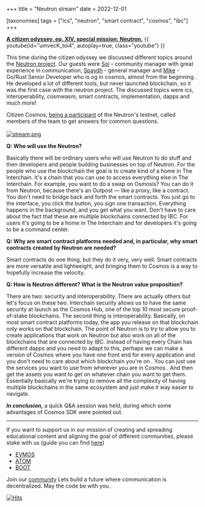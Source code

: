 +++
title = "Neutron stream"
date = 2022-12-01

[taxonomies]
tags = ["ics", "neutron", "smart contract", "cosmos", "ibc"]
+++

**[A citizen odyssey, ep. XIV, special mission: Neutron.](https://www.youtube.com/watch?v=umvecK_toi4)**
{{ youtube(id="umvecK_toi4", autoplay=true, class="youtube") }}

This time during the citizen odyssey we discussed different topics around the [Neutron project](https://www.citizencosmos.space/neutron). Our guests were [Soi](https://twitter.com/soi2studio) - community manager with great experience in communication, [Spaydh](https://twitter.com/0xSpaydh) - general manager and [Mike](https://twitter.com/pr0n00gler) - Go/Rust Senior Developer who is og in cosmos, almost from the beginning . He developed a lot of different tools, but never launched blockchain, so it was the first case with the neutron project. 
The discussed topics were ics, interoperability, cosmwasm, smart contracts, implementation, dapps  and much more!

<!-- more -->

Citizen Cosmos, [being a participant](https://github.com/neutron-org/testnets) of the Neutron's testnet, called members of the team to get answers for common questions.<br><br>
[![stream.png](https://i.postimg.cc/LXn7wrMv/stream.png)](https://postimg.cc/wyY0s4Ms)

**Q: Who will use the Neutron?**

Basically there will be ordinary users who will use Neutron to do stuff and then developers and people building businesses on top of Neutron. For the people who use the blockchain the goal is to create kind of a home in The Interchain. It's a chain that you can use to access everything else in The Interchain. For example, you want to do a swap on Osmosis? You can do it from Neutron, because there's an Outpost — like a proxy, like a contract. You don't need to bridge back and forth the smart contracts. You just go to the interface, you click the button, you sign one transaction. Everything happens in the background, and you get what you want. Don't have to care about the fact that these are multiple blockchains connected by IBC. For users it's going to be a home in The Interchain and for developers it's going to be a command center.

**Q: Why are smart contract platforms needed and, in particular, why smart contracts created by Neutron are needed?**<br>

Smart contracts do one thing, but they do it very, very well. Smart contracts are more versatile and lightweight, and bringing them to Cosmos is a way to hopefully increase the velocity.<br>

**Q: How is Neutron different? What is the Neutron value proposition?**<br>

There are two: security and interoperability. There are actually others but let's focus on these two. Interchain security allows us to have the same security at launch as the Cosmos Hub, one of the top 10 most secure proof-of-stake blockchains. The second thing is interoperability. Basically, on most smart contract platforms today, the app you release on that blockchain only works on that blockchain. The point of Neutron is to try to allow you to create applications that work on Neutron but also work on all of the blockchains that are connected by IBC. Instead of having every Chain has different dapps and you need to adapt to this, perhaps we can make a version of Cosmos where  you have one front end for every application and you don't need to care about which blockchain you're on . You can just use the services you want to use from wherever you are in Cosmos . And then get the assets you want to get on whatever chain you want to get them. Essentially basically we're trying to remove all the complexity of having multiple blockchains in the same ecosystem and just make it way easier to navigate.


***In conclusion,*** a quick Q&A session was held, during which some advantages of Cosmos SDK were pointed out.

------------------------------------------------------------------------------------------------------------------------------------------------------------------
If you want to support us in our mission of creating and spreading educational content and aligning the goal of different communities, please stake with us (guide you can find [here](https://www.citizencosmos.space/staking)) 
- [EVMOS](https://wallet.keplr.app/chains/evmos?modal=validator&chain=evmos_9001-2&validator_address=evmosvaloper1mtwvpdd57gpkyejd566s24afr9zm5ryq8gwpvj) 
- [ATOM](https://wallet.keplr.app/chains/cosmos-hub?modal=validator&chain=cosmoshub-4&validator_address=cosmosvaloper1e859xaue4k2jzqw20cv6l7p3tmc378pc3k8g2u) 
- [BOOT](https://wallet.keplr.app/chains/bostrom?modal=validator&chain=bostrom&validator_address=bostromvaloper1f7nx65pmayfenpfwzwaamwas4ygmvalqj6dz5r)

Join our [community](https://discord.gg/kJaG3EucCX) Lets build a future where communication is decentralized. May the code be with you. 

[![Hits](https://hits.seeyoufarm.com/api/count/incr/badge.svg?url=https%3A%2F%2Fcitizen-cosmos.github.io%2Fnew-citizen-blog%2Fneutronstream.html&count_bg=%2379C83D&title_bg=%23555555&icon=&icon_color=%23E7E7E7&title=hits&edge_flat=false)](https://hits.seeyoufarm.com) 
